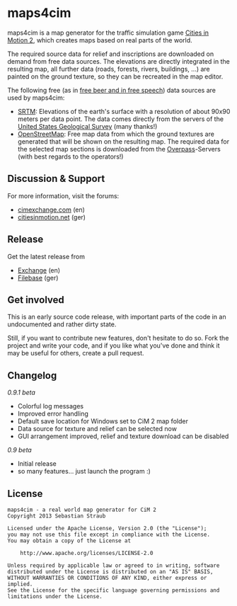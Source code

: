 

# maps4cim

maps4cim is a map generator for the traffic simulation game
[Cities in Motion 2][1], which creates maps based on real parts of the world.

The required source data for relief and inscriptions are downloaded on demand 
from free data sources. The elevations are directly integrated in the resulting 
map, all further data (roads, forests, rivers, buildings, ...) are painted on 
the ground texture, so they can be recreated in the map editor.

The following free (as in [free beer and in free speech][4]) data sources are 
used by maps4cim:

* [SRTM][2]: Elevations of the earth's surface with a resolution of about 90x90 
  meters per data point. The data comes directly from the servers of the
  [United States Geological Survey][5] (many thanks!)
* [OpenStreetMap][3]: Free map data from which the ground textures are generated 
  that will be shown on the resulting map. The required data for the selected 
  map sections is downloaded from the [Overpass][6]-Servers (with best regards 
  to the operators!)

## Discussion & Support

For more information, visit the forums:

* [cimexchange.com](http://www.cimexchange.com/topic/2204-beta-maps4cim-a-real-world-map-generator-for-cim-2/) (en)
* [citiesinmotion.net](http://www.citiesinmotion.net/index.php?page=Thread&postID=31558) (ger)

## Release

Get the latest release from

* [Exchange](http://www.cimexchange.com/files/file/694-maps4cim/) (en)
* [Filebase](http://www.citiesinmotion.net/index.php?page=DatabaseItem&id=455) (ger)

## Get involved

This is an early source code release, with important parts of the code in an
undocumented and rather dirty state.

Still, if you want to contribute new features, don't hesitate to do so.
Fork the project and write your code, and if you like what you've done and
think it may be useful for others, create a pull request.

## Changelog

*0.9.1 beta*

* Colorful log messages
* Improved error handling
* Default save location for Windows set to CiM 2 map folder
* Data source for texture and relief can be selected now
* GUI arrangement improved, relief and texture download can be disabled

*0.9 beta*

* Initial release
* so many features... just launch the program :)

## License

    maps4cim - a real world map generator for CiM 2
    Copyright 2013 Sebastian Straub
    
    Licensed under the Apache License, Version 2.0 (the "License");
    you may not use this file except in compliance with the License.
    You may obtain a copy of the License at
    
        http://www.apache.org/licenses/LICENSE-2.0
    
    Unless required by applicable law or agreed to in writing, software
    distributed under the License is distributed on an "AS IS" BASIS,
    WITHOUT WARRANTIES OR CONDITIONS OF ANY KIND, either express or implied.
    See the License for the specific language governing permissions and
    limitations under the License.



[1]: http://www.citiesinmotion2.com/ "Cities in Motion 2"
[2]: http://www2.jpl.nasa.gov/srtm/ "Shuttle Radar Topography Mission"
[3]: http://www.openstreetmap.org/ "OpenStreetMap"
[4]: http://en.wikipedia.org/wiki/Open_data "Open Data (wikipedia.org)"
[5]: http://www.usgs.gov/ "United States Geological Survey"
[6]: http://wiki.openstreetmap.org/wiki/Overpass_API "Overpass API"



